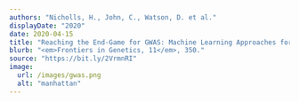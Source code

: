 ```yaml
---
authors: "Nicholls, H., John, C., Watson, D. et al."
displayDate: "2020"
date: 2020-04-15
title: "Reaching the End-Game for GWAS: Machine Learning Approaches for the Prioritization of Complex Disease Loci"
blurb: "<em>Frontiers in Genetics, 11</em>, 350."
source: "https://bit.ly/2VrmnRI"
image:
  url: /images/gwas.png
  alt: "manhattan"
---
```

